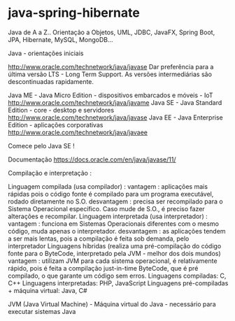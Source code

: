 # java-spring-hibernate
Java de A a Z.. 
Orientação a Objetos, UML, JDBC, JavaFX, Spring Boot, JPA, Hibernate, MySQL, MongoDB...

Java - orientações iniciais

http://www.oracle.com/technetwork/java/javase
Dar preferência para a última versão LTS - Long Term Support.
As versões intermediárias são descontinuadas rapidamente.

Java ME - Java Micro Edition - dispositivos embarcados e móveis - IoT       http://www.oracle.com/technetwork/java/javame
Java SE - Java Standard Edition - core - desktop e servidores       http://www.oracle.com/technetwork/java/javase
Java EE - Java Enterprise Edition - aplicações corporativas       http://www.oracle.com/technetwork/java/javaee
	

Comece pelo Java SE !

Documentação
https://docs.oracle.com/en/java/javase/11/

Compilação e interpretação :

Linguagem compilada (usa compilador) :
	vantagem : aplicações mais rápidas pois o código fonte é compilado para um programa executável, rodado diretamente no S.O.
	desvantagem : precisa ser recompilado para o Sistema Operacional específico. Caso mude de S.O., é preciso fazer alterações e recompilar.
Linguagem interpretada (usa interpretador) :
	vantagem : funciona em Sistemas Operacionais diferentes com o mesmo código, muda apenas o interpretador.
	desvantagem : as aplicações tendem a ser mais lentas, pois a compilação é feita sob demanda, pelo interpretador
Linguagens híbridas (realiza uma pré-compilação do código fonte para o ByteCode, interpretado pela JVM - melhor dos dois mundos)
	vantagem : utilizam JVM para cada sistema operacional, é relativamente rápido, pois é feita a compilação just-in-time ByteCode, 
		   que é pré compilado, o que garante um código sem erros.
Linguagens compiladas: C, C++
Linguagens interpretadas: PHP, JavaScript
Linguagens pré-compiladas + máquina virtual: Java, C#

JVM (Java Virtual Machine) - Máquina virtual do Java - necessário para executar sistemas Java
